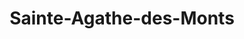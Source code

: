 ---
title: Sainte-Agathe-des-Monts
url: /sainte-agathe-des-monts/
latitude: 46.12
longitude: -74.289
---
